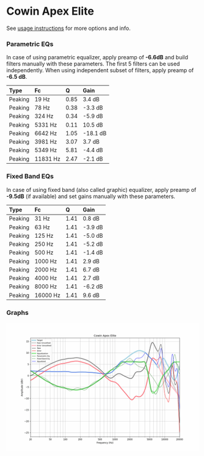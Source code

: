 # Cowin Apex Elite
See [usage instructions](https://github.com/jaakkopasanen/AutoEq#usage) for more options and info.

### Parametric EQs
In case of using parametric equalizer, apply preamp of **-6.6dB** and build filters manually
with these parameters. The first 5 filters can be used independently.
When using independent subset of filters, apply preamp of **-6.5 dB**.

| Type    | Fc       |    Q | Gain     |
|:--------|:---------|:-----|:---------|
| Peaking | 19 Hz    | 0.85 | 3.4 dB   |
| Peaking | 78 Hz    | 0.38 | -3.3 dB  |
| Peaking | 324 Hz   | 0.34 | -5.9 dB  |
| Peaking | 5331 Hz  | 0.11 | 10.5 dB  |
| Peaking | 6642 Hz  | 1.05 | -18.1 dB |
| Peaking | 3981 Hz  | 3.07 | 3.7 dB   |
| Peaking | 5349 Hz  | 5.81 | -4.4 dB  |
| Peaking | 11831 Hz | 2.47 | -2.1 dB  |

### Fixed Band EQs
In case of using fixed band (also called graphic) equalizer, apply preamp of **-9.5dB**
(if available) and set gains manually with these parameters.

| Type    | Fc       |    Q | Gain    |
|:--------|:---------|:-----|:--------|
| Peaking | 31 Hz    | 1.41 | 0.8 dB  |
| Peaking | 63 Hz    | 1.41 | -3.9 dB |
| Peaking | 125 Hz   | 1.41 | -5.0 dB |
| Peaking | 250 Hz   | 1.41 | -5.2 dB |
| Peaking | 500 Hz   | 1.41 | -1.4 dB |
| Peaking | 1000 Hz  | 1.41 | 2.9 dB  |
| Peaking | 2000 Hz  | 1.41 | 6.7 dB  |
| Peaking | 4000 Hz  | 1.41 | 2.7 dB  |
| Peaking | 8000 Hz  | 1.41 | -6.2 dB |
| Peaking | 16000 Hz | 1.41 | 9.6 dB  |

### Graphs
![](./Cowin%20Apex%20Elite.png)